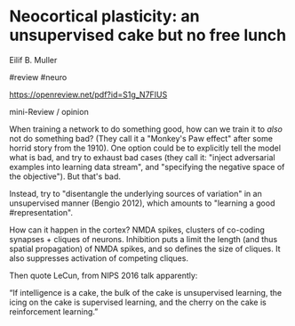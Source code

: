# Neocortical plasticity: an unsupervised cake but no free lunch
Eilif B. Muller 

#review #neuro

https://openreview.net/pdf?id=S1g_N7FIUS 

mini-Review / opinion

When training a network to do something good, how can we train it to *also* not do something bad? (They call it a "Monkey's Paw effect" after some horrid story from the 1910). One option could be to explicitly tell the model what is bad, and try to exhaust bad cases (they call it: "inject adversarial examples into learning data stream", and "specifying the negative space of the objective"). But that's bad.

Instead, try to "disentangle the underlying sources of variation" in an unsupervised manner (Bengio 2012), which amounts to "learning a good #representation".

How can it happen in the cortex? NMDA spikes, clusters of co-coding synapses + cliques of neurons. Inhibition puts a limit the length (and thus spatial propagation) of NMDA spikes, and so defines the size of cliques. It also suppresses activation of competing cliques.

Then quote LeCun, from NIPS 2016 talk apparently:

 “If intelligence is a cake, the bulk of the cake is unsupervised learning, the icing on the cake is supervised learning, and the cherry on the cake is reinforcement learning.” 